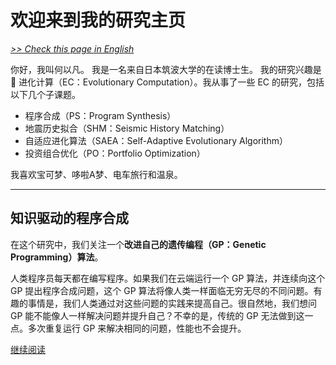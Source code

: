 # 欢迎来到我的研究主页

[*>> Check this page in English*](/)

你好，我叫何以凡。 我是一名来自日本筑波大学的在读博士生。 我的研究兴趣是 🧬 进化计算（EC：Evolutionary Computation）。我从事了一些 EC 的研究，包括以下几个子课题。

- 程序合成（PS：Program Synthesis）
- 地震历史拟合（SHM：Seismic History Matching）
- 自适应进化算法（SAEA：Self-Adaptive Evolutionary Algorithm）
- 投资组合优化（PO：Portfolio Optimization）

我喜欢宝可梦、哆啦A梦、电车旅行和温泉。

---

## 知识驱动的程序合成

在这个研究中，我们关注一个**改进自己的遗传编程（GP：Genetic Programming）算法**。

人类程序员每天都在编写程序。如果我们在云端运行一个 GP 算法，并连续向这个 GP 提出程序合成问题，这个 GP 算法将像人类一样面临无穷无尽的不同问题。有趣的事情是，我们人类通过对这些问题的实践来提高自己。很自然地，我们想问 GP 能不能像人一样解决问题并提升自己？不幸的是，传统的 GP 无法做到这一点。多次重复运行 GP 来解决相同的问题，性能也不会提升。

[继续阅读](/cn/research/kdps/)
